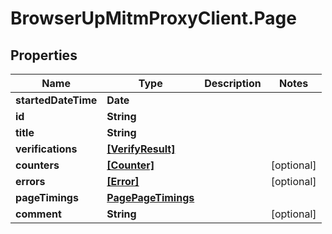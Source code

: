 # BrowserUpMitmProxyClient.Page

## Properties

Name | Type | Description | Notes
------------ | ------------- | ------------- | -------------
**startedDateTime** | **Date** |  | 
**id** | **String** |  | 
**title** | **String** |  | 
**verifications** | [**[VerifyResult]**](VerifyResult.md) |  | 
**counters** | [**[Counter]**](Counter.md) |  | [optional] 
**errors** | [**[Error]**](Error.md) |  | [optional] 
**pageTimings** | [**PagePageTimings**](PagePageTimings.md) |  | 
**comment** | **String** |  | [optional] 


